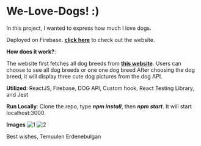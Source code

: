 ﻿# We-Love-Dogs! :)

In this project, I wanted to express how much I love dogs.

Deployed on Firebase. **[click here](https://dog-api-73374.web.app/)** to check out the website.

**How does it work?**:

The website first fetches all dog breeds from **[this website](https://dog.ceo/dog-api/)**.
Users can choose to see all dog breeds or one one dog breed
After choosing the dog breed, it will display three cute dog pictures from the dog API.

**Utilized**: ReactJS, Firebase, DOG API, Custom hook, React Testing Library, and Jest

**Run Locally**: Clone the repo, type **_npm install_**, then **_npm start_**. It will start localhost:3000.

**Images**
![1](https://user-images.githubusercontent.com/44326790/128615581-461e731c-5369-483f-9806-d3a262099688.PNG)
![2](https://user-images.githubusercontent.com/44326790/128615583-6e08a431-410a-49cb-93d1-71828e60d397.PNG)

Best wishes,
Temuulen Erdenebulgan
